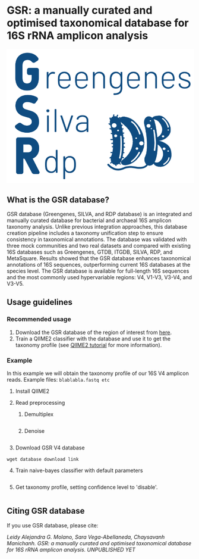 # GSR: a manually curated and optimised taxonomical database for 16S rRNA amplicon analysis

<img src="GSR_logo.png">

## What is the GSR database?

GSR database (Greengenes, SILVA, and RDP database) is an integrated and manually curated database for bacterial and archaeal 16S amplicon taxonomy analysis. Unlike previous integration approaches, this database creation pipeline includes a taxonomy unification step to ensure consistency in taxonomical annotations. The database was validated with three mock communities and two real datasets and compared with existing 16S databases such as Greengenes, GTDB, ITGDB, SILVA, RDP, and MetaSquare. Results showed that the GSR database enhances taxonomical annotations of 16S sequences, outperforming current 16S databases at the species level. The GSR database is available for full-length 16S sequences and the most commonly used hypervariable regions: V4, V1-V3, V3-V4, and V3-V5. 

## Usage guidelines

### Recommended usage
1. Download the GSR database of the region of interest from [here](https://manichanh.vhir.org/gsrdb/).
2. Train a QIIME2 classifier with the database and use it to get the taxonomy profile (see [QIIME2 tutorial](https://docs.qiime2.org/2023.2/tutorials/moving-pictures-usage/) for more information). 

<!-- we recommend following the QIIME2 pipeline to preprocess the reads??? -->

### Example

In this example we will obtain the taxonomy profile of our 16S V4 amplicon reads. Example files: `blablabla.fastq etc` 

1. Install QIIME2 <!-- for command line or for python????-->
2. Read preprocessing 
	1. Demultiplex
	```

	```
	2. Denoise
	```

	```

3. Download GSR V4 database
```
wget database download link
```

4. Train naive-bayes classifier with default parameters
```

```
5. Get taxonomy profile, setting confidence level to 'disable'. 
```

```
<!-- explain 
	1. how to download  
	2. how to use it with qiime2 (explain also qiime2 preprocessing of raw reads to get repseqs) (OR refer to qiime2 tutorial) (OR both!)
	IMPORTANT: say the recommended parameters for qiime classifier-->
<!-- upload also the trained classifiers???? or let people train them ???? 
	trained classifier for full16S database is too big for upload :(( 
	maybe we can keep the database downloading in the webpage!! -->

## Citing GSR database 

If you use GSR database, please cite:

*Leidy Alejandra G. Molano, Sara Vega-Abellaneda, Chaysavanh Manichanh. GSR: a manually curated and optimised taxonomical database for 16S rRNA amplicon analysis. UNPUBLISHED YET*